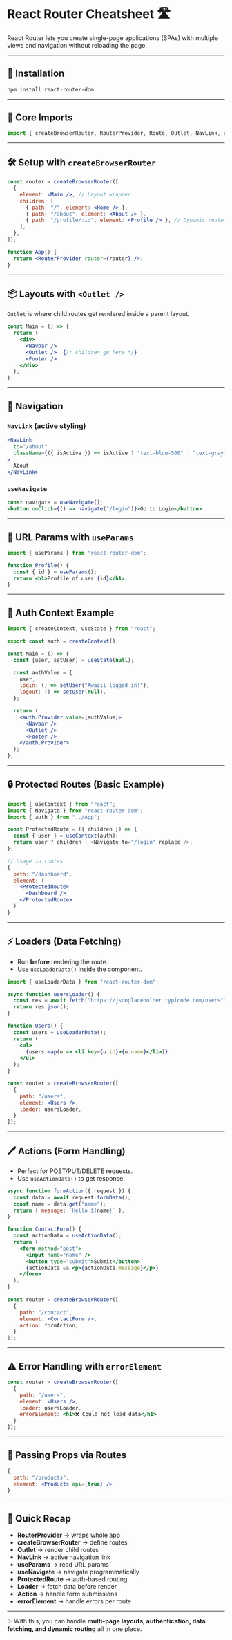 # React Router Cheatsheet 🛣️

React Router lets you create single-page applications (SPAs) with multiple views and navigation without reloading the page.

---

## 🚀 Installation
```bash
npm install react-router-dom
```

---

## 🔑 Core Imports
```js
import { createBrowserRouter, RouterProvider, Route, Outlet, NavLink, useParams, useNavigate, useLoaderData, Navigate } from "react-router-dom";
```

---

## 🛠️ Setup with `createBrowserRouter`
```jsx
const router = createBrowserRouter([
  {
    element: <Main />, // Layout wrapper
    children: [
      { path: "/", element: <Home /> },
      { path: "/about", element: <About /> },
      { path: "/profile/:id", element: <Profile /> }, // Dynamic route
    ],
  },
]);

function App() {
  return <RouterProvider router={router} />;
}
```

---

## 📦 Layouts with `<Outlet />`
`Outlet` is where child routes get rendered inside a parent layout.

```jsx
const Main = () => {
  return (
    <div>
      <Navbar />
      <Outlet />  {/* children go here */}
      <Footer />
    </div>
  );
};
```

---

## 🧭 Navigation
### `NavLink` (active styling)
```jsx
<NavLink 
  to="/about" 
  className={({ isActive }) => isActive ? "text-blue-500" : "text-gray-500"}
>
  About
</NavLink>
```

### `useNavigate`
```jsx
const navigate = useNavigate();
<button onClick={() => navigate("/login")}>Go to Login</button>
```

---

## 🎯 URL Params with `useParams`
```jsx
import { useParams } from "react-router-dom";

function Profile() {
  const { id } = useParams();
  return <h1>Profile of user {id}</h1>;
}
```

---

## 🔐 Auth Context Example
```jsx
import { createContext, useState } from "react";

export const auth = createContext();

const Main = () => {
  const [user, setUser] = useState(null);

  const authValue = {
    user,
    login: () => setUser("Awazii logged in!"),
    logout: () => setUser(null),
  };

  return (
    <auth.Provider value={authValue}>
      <Navbar />
      <Outlet />
      <Footer />
    </auth.Provider>
  );
};
```

---

## 🔒 Protected Routes (Basic Example)
```jsx
import { useContext } from "react";
import { Navigate } from "react-router-dom";
import { auth } from "../App";

const ProtectedRoute = ({ children }) => {
  const { user } = useContext(auth);
  return user ? children : <Navigate to="/login" replace />;
};

// Usage in routes
{
  path: "/dashboard",
  element: (
    <ProtectedRoute>
      <Dashboard />
    </ProtectedRoute>
  )
}
```

---

## ⚡ Loaders (Data Fetching)
- Run **before** rendering the route.
- Use `useLoaderData()` inside the component.

```jsx
import { useLoaderData } from "react-router-dom";

async function usersLoader() {
  const res = await fetch("https://jsonplaceholder.typicode.com/users");
  return res.json();
}

function Users() {
  const users = useLoaderData();
  return (
    <ul>
      {users.map(u => <li key={u.id}>{u.name}</li>)}
    </ul>
  );
}

const router = createBrowserRouter([
  {
    path: "/users",
    element: <Users />,
    loader: usersLoader,
  }
]);
```

---

## 🖊️ Actions (Form Handling)
- Perfect for POST/PUT/DELETE requests.
- Use `useActionData()` to get response.

```jsx
async function formAction({ request }) {
  const data = await request.formData();
  const name = data.get("name");
  return { message: `Hello ${name}` };
}

function ContactForm() {
  const actionData = useActionData();
  return (
    <form method="post">
      <input name="name" />
      <button type="submit">Submit</button>
      {actionData && <p>{actionData.message}</p>}
    </form>
  );
}

const router = createBrowserRouter([
  {
    path: "/contact",
    element: <ContactForm />,
    action: formAction,
  }
]);
```

---

## ⚠️ Error Handling with `errorElement`
```jsx
const router = createBrowserRouter([
  {
    path: "/users",
    element: <Users />,
    loader: usersLoader,
    errorElement: <h1>❌ Could not load data</h1>
  }
]);
```

---

## 📡 Passing Props via Routes
```jsx
{
  path: "/products",
  element: <Products api={true} />
}
```

---

## 📖 Quick Recap
- **RouterProvider** → wraps whole app
- **createBrowserRouter** → define routes
- **Outlet** → render child routes
- **NavLink** → active navigation link
- **useParams** → read URL params
- **useNavigate** → navigate programmatically
- **ProtectedRoute** → auth-based routing
- **Loader** → fetch data before render
- **Action** → handle form submissions
- **errorElement** → handle errors per route

---

✨ With this, you can handle **multi-page layouts, authentication, data fetching, and dynamic routing** all in one place.

